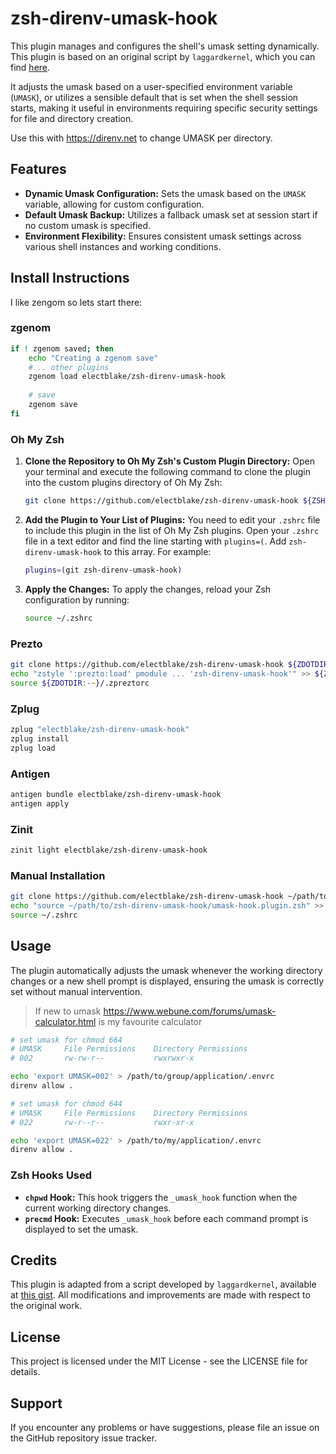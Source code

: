 # zsh-direnv-umask-hook

This plugin manages and configures the shell's umask setting dynamically. This plugin is based on an original script by `laggardkernel`, which you can find [here](https://gist.github.com/laggardkernel/38566f4473068c065f1a1ef15e6e1b4a).

It adjusts the umask based on a user-specified environment variable (`UMASK`), or utilizes a sensible default that is set when the shell session starts, making it useful in environments requiring specific security settings for file and directory creation.

Use this with <https://direnv.net> to change UMASK per directory.

## Features

- **Dynamic Umask Configuration:** Sets the umask based on the `UMASK` variable, allowing for custom configuration.
- **Default Umask Backup:** Utilizes a fallback umask set at session start if no custom umask is specified.
- **Environment Flexibility:** Ensures consistent umask settings across various shell instances and working conditions.

## Install Instructions

I like zengom so lets start there:

### zgenom

```sh
if ! zgenom saved; then
    echo "Creating a zgenom save"
    # .. other plugins
    zgenom load electblake/zsh-direnv-umask-hook
    
    # save
    zgenom save
fi
```

### Oh My Zsh

1. **Clone the Repository to Oh My Zsh's Custom Plugin Directory:**
   Open your terminal and execute the following command to clone the plugin into the custom plugins directory of Oh My Zsh:
   ```zsh
   git clone https://github.com/electblake/zsh-direnv-umask-hook ${ZSH_CUSTOM:-~/.oh-my-zsh/custom}/plugins/zsh-direnv-umask-hook
   ```

2. **Add the Plugin to Your List of Plugins:**
   You need to edit your `.zshrc` file to include this plugin in the list of Oh My Zsh plugins. Open your `.zshrc` file in a text editor and find the line starting with `plugins=(`. Add `zsh-direnv-umask-hook` to this array. For example:
   ```zsh
   plugins=(git zsh-direnv-umask-hook)
   ```

3. **Apply the Changes:**
   To apply the changes, reload your Zsh configuration by running:
   ```zsh
   source ~/.zshrc
   ```

### Prezto

```zsh
git clone https://github.com/electblake/zsh-direnv-umask-hook ${ZDOTDIR:-~}/.zprezto/contrib/zsh-direnv-umask-hook
echo "zstyle ':prezto:load' pmodule ... 'zsh-direnv-umask-hook'" >> ${ZDOTDIR:-~}/.zpreztorc
source ${ZDOTDIR:-~}/.zpreztorc
```

### Zplug

```zsh
zplug "electblake/zsh-direnv-umask-hook"
zplug install
zplug load
```

### Antigen

```zsh
antigen bundle electblake/zsh-direnv-umask-hook
antigen apply
```

### Zinit

```zsh
zinit light electblake/zsh-direnv-umask-hook
```

### Manual Installation

```zsh
git clone https://github.com/electblake/zsh-direnv-umask-hook ~/path/to/zsh-direnv-umask-hook
echo "source ~/path/to/zsh-direnv-umask-hook/umask-hook.plugin.zsh" >> ~/.zshrc
source ~/.zshrc
```

## Usage

The plugin automatically adjusts the umask whenever the working directory changes or a new shell prompt is displayed, ensuring the umask is correctly set without manual intervention.

> If new to umask <https://www.webune.com/forums/umask-calculator.html> is my favourite calculator

```bash
# set umask for chmod 664
# UMASK     File Permissions    Directory Permissions
# 002       rw-rw-r--           rwxrwxr-x

echo 'export UMASK=002' > /path/to/group/application/.envrc
direnv allow .

# set umask for chmod 644
# UMASK     File Permissions    Directory Permissions
# 022       rw-r--r--           rwxr-xr-x

echo 'export UMASK=022' > /path/to/my/application/.envrc
direnv allow .
```

### Zsh Hooks Used

- **`chpwd` Hook:** This hook triggers the `_umask_hook` function when the current working directory changes.
- **`precmd` Hook:** Executes `_umask_hook` before each command prompt is displayed to set the umask.

## Credits

This plugin is adapted from a script developed by `laggardkernel`, available at [this gist](https://gist.github.com/laggardkernel/38566f4473068c065f1a1ef15e6e1b4a). All modifications and improvements are made with respect to the original work.

## License

This project is licensed under the MIT License - see the LICENSE file for details.

## Support

If you encounter any problems or have suggestions, please file an issue on the GitHub repository issue tracker.

